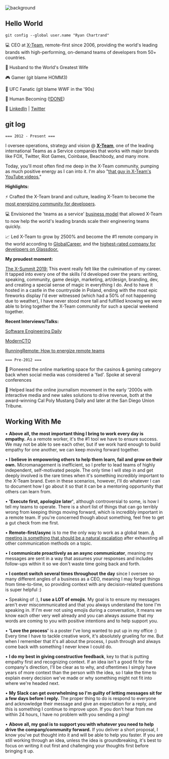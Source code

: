 ![background](https://media-exp1.licdn.com/dms/image/C5116AQFvEBn_P734sg/profile-displaybackgroundimage-shrink_350_1400/0/1581129005587?e=1623888000&v=beta&t=xi-YD0w212NY3Kaj_AkxTQJ9sYCDBjaI29eKh8OM5A4)

## Hello World

`git config --global user.name "Ryan Chartrand"`

💻 CEO at [X-Team](x-team.com), remote-first since 2006, providing the world's leading brands with high-performing, on-demand teams of developers from 50+ countries.

👨 Husband to the World's Greatest Wife

🎮 Gamer (git blame HOMM3)

🥊 UFC Fanatic (git blame WWF in the '90s)

🚀 Human Becoming ([!DONE](https://www.youtube.com/watch?v=RTjy3TjAJyY))

💬 [LinkedIn](https://www.linkedin.com/in/ryanchartrand/) | [Twitter](https://twitter.com/glassesgeek)

## git log

`=== 2012 - Present ===`

I oversee operations, strategy and vision @ [**X-Team**](x-team.com), one of the leading international Teams as a Service companies that works with major brands like FOX, Twitter, Riot Games, Coinbase, Beachbody, and many more.

Today, you'll most often find me deep in the X-Team community, pumping as much positive energy as I can into it. I'm also "[that guy in X-Team's YouTube videos.](https://www.youtube.com/channel/UCAo_R1CP6IsA88l41ZpPpoQ)"

**Highlights:**

⚡ Crafted the X-Team brand and culture, leading X-Team to become the [most energizing community for developers](https://x-team.com/blog/most-energizing-community-developers/).

💻 Envisioned the 'teams as a service' [business model](https://x-team.com/blog/the-development-industry-is-broken-and-were-here-to-fix-it/) that allowed X-Team to now help the world's leading brands scale their engineering teams quickly.

📈 Led X-Team to grow by 2500% and become the #1 remote company in the world according to [GlobalCareer](https://globalcareer.io/best-remote-work-companies/), and the [highest-rated company for developers on Glassdoor.](https://www.glassdoor.com/Reviews/X-Team-Reviews-E1274500.htm)


**My proudest moment:**

[The X-Summit 2019:](https://www.youtube.com/watch?v=LD-k9hY9E-A) This event really felt like the culmination of my career. It tapped into every one of the skills I'd developed over the years: writing, speaking, community, game design, marketing, art/design, branding, dev, and creating a special sense of magic in everything I do. And to have it hosted in a castle in the countryside in Poland, ending with the most epic fireworks display I'd ever witnessed (which had a 50% of not happening due to weather), I have never stood more tall and fulfilled knowing we were able to bring together the X-Team community for such a special weekend together.

**Recent Interviews/Talks:**

[Software Engineering Daily](https://softwareengineeringdaily.com/2020/03/26/remote-team-management-with-ryan-chartrand/)

[ModernCTO](https://moderncto.io/188-ryan-chartrand-and-josh-johnston-ceo-cto-at-x-team/)

[RunningRemote: How to energize remote teams](https://www.youtube.com/watch?v=1qXE5cpSBLI)

`=== Pre-2012 ===`

🎰 Pioneered the online marketing space for the casinos & gaming category back when social media was considered a 'fad'. Spoke at several conferences

📰 Helped lead the online journalism movement in the early '2000s with interactive media and new sales solutions to drive revenue, both at the award-winning Cal Poly Mustang Daily and later at the San Diego Union Tribune.



## Working With Me

• **Above all, the most important thing I bring to work every day is empathy.** As a remote worker, it's the #1 tool we have to ensure success. We may not be able to see each other, but if we work hard enough to build empathy for one another, we can keep moving forward together.

• **I believe in empowering others to help them learn, fail and grow on their own.** Micromanagement is inefficient, so I prefer to lead teams of highly independent, self-motivated people. The only time I will step in and get deeply involved is the rare times when it's something incredibly important to the X-Team brand. Even in these scenarios, however, I'll do whatever I can to document how I go about it so that it can be a mentoring opportunity that others can learn from.

• **'Execute first, apologize later'**, although controversial to some, is how I tell my teams to operate. There is a short list of things that can go terribly wrong from keeping things moving forward, which is incredibly important in a remote team. If you're concerned though about something, feel free to get a gut check from me first.

• **Remote-first/async** is to me the only way to work as a global team. [A meeting is something that should be a natural escalation](https://x-team.com/blog/meeting-alternatives/) after exhausting all other communication methods on a topic.

• **I communicate proactively as an async communicator**, meaning my messages are sent in a way that assumes your responses and includes follow-ups within it so we don't waste time going back and forth. 

• **I context switch several times throughout the day** since I oversee so many different angles of a business as a CEO, meaning I may forget things from time-to-time, so providing context with any decision-related questions is super helpful :)

• Speaking of :), **I use a LOT of emojis.** My goal is to ensure my messages aren't ever miscommunicated and that you always understand the tone I'm speaking in. If I'm ever not using emojis during a conversation, it means we know each other very well already and you can always assume that my words are coming to you with positive intentions and to help support you.

• **'Love the process'** is a poster I've long wanted to put up in my office :) Every time I have to tackle creative work, it's absolutely grueling for me. But when I remember that it's all about the process, I push through and always come back with something I never knew I could do.

• **I do my best in giving constructive feedback**, key to that is putting empathy first and recognizing context. If an idea isn't a good fit for the company's direction, I'll be clear as to why, and oftentimes I simply have years of more context than the person with the idea, so I take the time to explain every decision we've made or why something might not fit into where we're headed next. 

• **My Slack can get overwhelming so I'm guilty of letting messages sit for a few days before I reply.** The proper thing to do is respond to everyone and acknowledge their message and give an expectation for a reply, and this is something I continue to improve upon. If you don't hear from me within 24 hours, I have no problem with you sending a ping!

• **Above all, my goal is to support you with whatever you need to help drive the company/community forward.** If you deliver a short proposal, I know you've put thought into it and will be able to help you faster. If you are still working through an idea, unless the idea is groundbreaking, it's best to focus on writing it out first and challenging your thoughts first before bringing it up.


